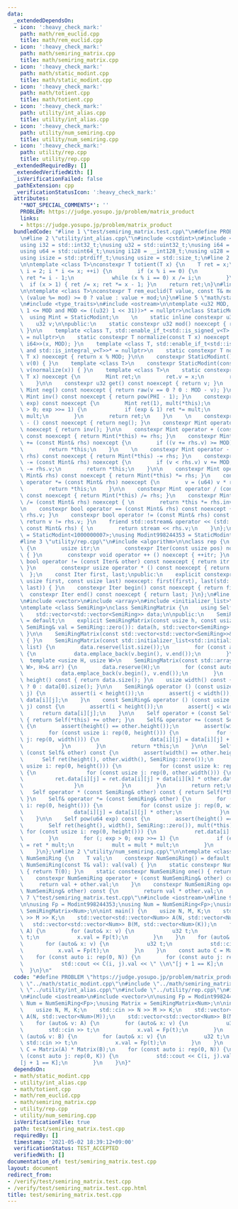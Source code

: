 ```yaml
---
data:
  _extendedDependsOn:
  - icon: ':heavy_check_mark:'
    path: math/rem_euclid.cpp
    title: math/rem_euclid.cpp
  - icon: ':heavy_check_mark:'
    path: math/semiring_matrix.cpp
    title: math/semiring_matrix.cpp
  - icon: ':heavy_check_mark:'
    path: math/static_modint.cpp
    title: math/static_modint.cpp
  - icon: ':heavy_check_mark:'
    path: math/totient.cpp
    title: math/totient.cpp
  - icon: ':heavy_check_mark:'
    path: utility/int_alias.cpp
    title: utility/int_alias.cpp
  - icon: ':heavy_check_mark:'
    path: utility/num_semiring.cpp
    title: utility/num_semiring.cpp
  - icon: ':heavy_check_mark:'
    path: utility/rep.cpp
    title: utility/rep.cpp
  _extendedRequiredBy: []
  _extendedVerifiedWith: []
  _isVerificationFailed: false
  _pathExtension: cpp
  _verificationStatusIcon: ':heavy_check_mark:'
  attributes:
    '*NOT_SPECIAL_COMMENTS*': ''
    PROBLEM: https://judge.yosupo.jp/problem/matrix_product
    links:
    - https://judge.yosupo.jp/problem/matrix_product
  bundledCode: "#line 1 \"test/semiring_matrix.test.cpp\"\n#define PROBLEM \"https://judge.yosupo.jp/problem/matrix_product\"\
    \n#line 2 \"utility/int_alias.cpp\"\n#include <cstdint>\n#include <cstddef>\n\n\
    using i32 = std::int32_t;\nusing u32 = std::uint32_t;\nusing i64 = std::int64_t;\n\
    using u64 = std::uint64_t;\nusing i128 = __int128_t;\nusing u128 = __uint128_t;\n\
    using isize = std::ptrdiff_t;\nusing usize = std::size_t;\n#line 2 \"math/totient.cpp\"\
    \n\ntemplate <class T>\nconstexpr T totient(T x) {\n    T ret = x;\n    for (T\
    \ i = 2; i * i <= x; ++i) {\n        if (x % i == 0) {\n            ret /= i;\
    \ ret *= i - 1;\n            while (x % i == 0) x /= i;\n        }\n    }\n  \
    \  if (x > 1) { ret /= x; ret *= x - 1; }\n    return ret;\n}\n#line 2 \"math/rem_euclid.cpp\"\
    \n\ntemplate <class T>\nconstexpr T rem_euclid(T value, const T& mod) {\n    return\
    \ (value %= mod) >= 0 ? value : value + mod;\n}\n#line 5 \"math/static_modint.cpp\"\
    \n#include <type_traits>\n#include <ostream>\n\ntemplate <u32 MOD, std::enable_if_t<((u32)\
    \ 1 <= MOD and MOD <= ((u32) 1 << 31))>* = nullptr>\nclass StaticModint {\n  \
    \  using Mint = StaticModint;\n    \n    static inline constexpr u32 PHI = totient(MOD);\n\
    \    u32 v;\n\npublic:\n    static constexpr u32 mod() noexcept { return MOD;\
    \ }\n\n    template <class T, std::enable_if_t<std::is_signed_v<T> and std::is_integral_v<T>>*\
    \ = nullptr>\n    static constexpr T normalize(const T x) noexcept { return rem_euclid<std::common_type_t<T,\
    \ i64>>(x, MOD); }\n    template <class T, std::enable_if_t<std::is_unsigned_v<T>\
    \ and std::is_integral_v<T>>* = nullptr>\n    static constexpr T normalize(const\
    \ T x) noexcept { return x % MOD; }\n\n    constexpr StaticModint() noexcept:\
    \ v(0) { }\n    template <class T>\n    constexpr StaticModint(const T x) noexcept:\
    \ v(normalize(x)) { }\n    template <class T>\n    static constexpr Mint raw(const\
    \ T x) noexcept {\n        Mint ret;\n        ret.v = x;\n        return ret;\n\
    \    }\n\n    constexpr u32 get() const noexcept { return v; }\n    constexpr\
    \ Mint neg() const noexcept { return raw(v == 0 ? 0 : MOD - v); }\n    constexpr\
    \ Mint inv() const noexcept { return pow(PHI - 1); }\n    constexpr Mint pow(u64\
    \ exp) const noexcept {\n        Mint ret(1), mult(*this);\n        for (; exp\
    \ > 0; exp >>= 1) {\n            if (exp & 1) ret *= mult;\n            mult *=\
    \ mult;\n        }\n        return ret;\n    }\n    \n    constexpr Mint operator\
    \ - () const noexcept { return neg(); }\n    constexpr Mint operator ~ () const\
    \ noexcept { return inv(); }\n\n    constexpr Mint operator + (const Mint& rhs)\
    \ const noexcept { return Mint(*this) += rhs; }\n    constexpr Mint& operator\
    \ += (const Mint& rhs) noexcept {\n        if ((v += rhs.v) >= MOD) v -= MOD;\n\
    \        return *this;\n    }\n    \n    constexpr Mint operator - (const Mint&\
    \ rhs) const noexcept { return Mint(*this) -= rhs; }\n    constexpr Mint& operator\
    \ -= (const Mint& rhs) noexcept {\n        if (v < rhs.v) v += MOD;\n        v\
    \ -= rhs.v;\n        return *this;\n    }\n\n    constexpr Mint operator * (const\
    \ Mint& rhs) const noexcept { return Mint(*this) *= rhs; }\n    constexpr Mint&\
    \ operator *= (const Mint& rhs) noexcept {\n        v = (u64) v * rhs.v % MOD;\n\
    \        return *this;\n    }\n\n    constexpr Mint operator / (const Mint& rhs)\
    \ const noexcept { return Mint(*this) /= rhs; }\n    constexpr Mint& operator\
    \ /= (const Mint& rhs) noexcept { \n        return *this *= rhs.inv();\n    }\n\
    \n    constexpr bool operator == (const Mint& rhs) const noexcept { return v ==\
    \ rhs.v; }\n    constexpr bool operator != (const Mint& rhs) const noexcept {\
    \ return v != rhs.v; }\n    friend std::ostream& operator << (std::ostream& stream,\
    \ const Mint& rhs) { \n        return stream << rhs.v;\n    }\n};\n\nusing Modint1000000007\
    \ = StaticModint<1000000007>;\nusing Modint998244353 = StaticModint<998244353>;\n\
    #line 3 \"utility/rep.cpp\"\n#include <algorithm>\n\nclass rep {\n    struct Iter\
    \ {\n        usize itr;\n        constexpr Iter(const usize pos) noexcept: itr(pos)\
    \ { }\n        constexpr void operator ++ () noexcept { ++itr; }\n        constexpr\
    \ bool operator != (const Iter& other) const noexcept { return itr != other.itr;\
    \ }\n        constexpr usize operator * () const noexcept { return itr; }\n  \
    \  };\n    const Iter first, last;\npublic:\n    explicit constexpr rep(const\
    \ usize first, const usize last) noexcept: first(first), last(std::max(first,\
    \ last)) { }\n    constexpr Iter begin() const noexcept { return first; }\n  \
    \  constexpr Iter end() const noexcept { return last; }\n};\n#line 4 \"math/semiring_matrix.cpp\"\
    \n#include <vector>\n#include <array>\n#include <initializer_list>\n#include <cassert>\n\
    \ntemplate <class SemiRing>\nclass SemiRingMatrix {\n    using Self = SemiRingMatrix;\n\
    \    std::vector<std::vector<SemiRing>> data;\n\npublic:\n    SemiRingMatrix()\
    \ = default;\n    explicit SemiRingMatrix(const usize h, const usize w, const\
    \ SemiRing& val = SemiRing::zero()): data(h, std::vector<SemiRing>(w, val)) {\
    \ }\n\n    SemiRingMatrix(const std::vector<std::vector<SemiRing>>& vec): data(vec)\
    \ { }\n    SemiRingMatrix(const std::initializer_list<std::initializer_list<SemiRing>>&\
    \ list) {\n        data.reserve(list.size());\n        for (const auto& v: list)\
    \ {\n            data.emplace_back(v.begin(), v.end());\n        }\n    }\n  \
    \  template <usize H, usize W>\n    SemiRingMatrix(const std::array<std::array<SemiRing,\
    \ W>, H>& arr) {\n        data.reserve(H);\n        for (const auto &v: arr) {\n\
    \            data.emplace_back(v.begin(), v.end());\n        }\n    }\n\n    usize\
    \ height() const { return data.size(); }\n    usize width() const { return data.empty()\
    \ ? 0 : data[0].size(); }\n\n    SemiRing& operator () (const usize i, const usize\
    \ j) {\n        assert(i < height());\n        assert(j < width());\n        return\
    \ data[i][j];\n    }\n    const SemiRing& operator () (const usize i, const usize\
    \ j) const {\n        assert(i < height());\n        assert(j < width());\n  \
    \      return data[i][j];\n    }\n\n    Self operator + (const Self& other) const\
    \ { return Self(*this) += other; }\n    Self& operator += (const Self& other)\
    \ {\n        assert(height() == other.height());\n        assert(width() == other.width());\n\
    \        for (const usize i: rep(0, height())) {\n            for (const usize\
    \ j: rep(0, width())) {\n                data[i][j] = data[i][j] + other.data[i][j];\n\
    \            }\n        }\n        return *this;\n    }\n\n    Self operator *\
    \ (const Self& other) const {\n        assert(width() == other.height());\n  \
    \      Self ret(height(), other.width(), SemiRing::zero());\n        for (const\
    \ usize i: rep(0, height())) {\n            for (const usize k: rep(0, width()))\
    \ {\n                for (const usize j: rep(0, other.width())) {\n          \
    \          ret.data[i][j] = ret.data[i][j] + data[i][k] * other.data[k][j];\n\
    \                }\n            }\n        }\n        return ret;\n    }\n\n \
    \   Self operator * (const SemiRing& other) const { return Self(*this) *= other;\
    \ }\n    Self& operator *= (const SemiRing& other) {\n        for (const usize\
    \ i: rep(0, height())) {\n            for (const usize j: rep(0, width())) {\n\
    \                data[i][j] = data[i][j] * other;\n            }\n        }\n\
    \    }\n\n    Self pow(u64 exp) const {\n        assert(height() == width());\n\
    \        Self ret(height(), width(), SemiRing::zero()), mult(*this);\n       \
    \ for (const usize i: rep(0, height())) {\n            ret.data[i][i] = SemiRing::one();\n\
    \        }\n        for (; exp > 0; exp >>= 1) {\n            if (exp & 1) ret\
    \ = ret * mult;\n            mult = mult * mult;\n        }\n        return ret;\n\
    \    }\n};\n#line 2 \"utility/num_semiring.cpp\"\n\ntemplate <class T>\nstruct\
    \ NumSemiRing {\n    T val;\n    constexpr NumSemiRing() = default;\n    constexpr\
    \ NumSemiRing(const T& val): val(val) { }\n    static constexpr NumSemiRing zero()\
    \ { return T(0); }\n    static constexpr NumSemiRing one() { return T(1); }\n\
    \    constexpr NumSemiRing operator + (const NumSemiRing& other) const {\n   \
    \     return val + other.val;\n    }\n    constexpr NumSemiRing operator * (const\
    \ NumSemiRing& other) const {\n        return val * other.val;\n    }\n};\n#line\
    \ 7 \"test/semiring_matrix.test.cpp\"\n#include <iostream>\n#line 9 \"test/semiring_matrix.test.cpp\"\
    \n\nusing Fp = Modint998244353;\nusing Num = NumSemiRing<Fp>;\nusing Matrix =\
    \ SemiRingMatrix<Num>;\n\nint main() {\n    usize N, M, K;\n    std::cin >> N\
    \ >> M >> K;\n    std::vector<std::vector<Num>> A(N, std::vector<Num>(M));\n \
    \   std::vector<std::vector<Num>> B(M, std::vector<Num>(K));\n    for (auto& v:\
    \ A) {\n        for (auto& x: v) {\n            u32 t;\n            std::cin >>\
    \ t;\n            x.val = Fp(t);\n        }\n    }\n    for (auto& v: B) {\n \
    \       for (auto& x: v) {\n            u32 t;\n            std::cin >> t;\n \
    \           x.val = Fp(t);\n        }\n    }\n    const auto C = Matrix(A) * Matrix(B);\n\
    \    for (const auto i: rep(0, N)) {\n        for (const auto j: rep(0, K)) {\n\
    \            std::cout << C(i, j).val << \" \\n\"[j + 1 == K];\n        }\n  \
    \  }\n}\n"
  code: "#define PROBLEM \"https://judge.yosupo.jp/problem/matrix_product\"\n#include\
    \ \"../math/static_modint.cpp\"\n#include \"../math/semiring_matrix.cpp\"\n#include\
    \ \"../utility/int_alias.cpp\"\n#include \"../utility/rep.cpp\"\n#include \"../utility/num_semiring.cpp\"\
    \n#include <iostream>\n#include <vector>\n\nusing Fp = Modint998244353;\nusing\
    \ Num = NumSemiRing<Fp>;\nusing Matrix = SemiRingMatrix<Num>;\n\nint main() {\n\
    \    usize N, M, K;\n    std::cin >> N >> M >> K;\n    std::vector<std::vector<Num>>\
    \ A(N, std::vector<Num>(M));\n    std::vector<std::vector<Num>> B(M, std::vector<Num>(K));\n\
    \    for (auto& v: A) {\n        for (auto& x: v) {\n            u32 t;\n    \
    \        std::cin >> t;\n            x.val = Fp(t);\n        }\n    }\n    for\
    \ (auto& v: B) {\n        for (auto& x: v) {\n            u32 t;\n           \
    \ std::cin >> t;\n            x.val = Fp(t);\n        }\n    }\n    const auto\
    \ C = Matrix(A) * Matrix(B);\n    for (const auto i: rep(0, N)) {\n        for\
    \ (const auto j: rep(0, K)) {\n            std::cout << C(i, j).val << \" \\n\"\
    [j + 1 == K];\n        }\n    }\n}"
  dependsOn:
  - math/static_modint.cpp
  - utility/int_alias.cpp
  - math/totient.cpp
  - math/rem_euclid.cpp
  - math/semiring_matrix.cpp
  - utility/rep.cpp
  - utility/num_semiring.cpp
  isVerificationFile: true
  path: test/semiring_matrix.test.cpp
  requiredBy: []
  timestamp: '2021-05-02 18:39:12+09:00'
  verificationStatus: TEST_ACCEPTED
  verifiedWith: []
documentation_of: test/semiring_matrix.test.cpp
layout: document
redirect_from:
- /verify/test/semiring_matrix.test.cpp
- /verify/test/semiring_matrix.test.cpp.html
title: test/semiring_matrix.test.cpp
---
```

